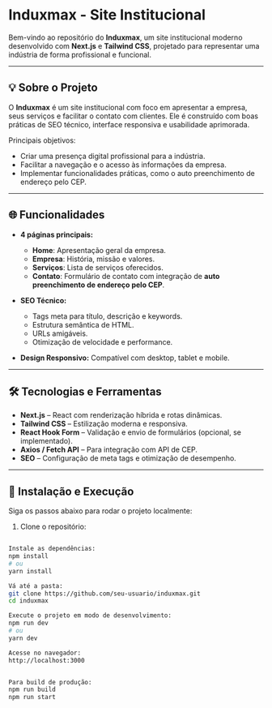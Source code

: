 # Induxmax - Site Institucional

Bem-vindo ao repositório do **Induxmax**, um site institucional moderno desenvolvido com **Next.js** e **Tailwind CSS**, projetado para representar uma indústria de forma profissional e funcional.

---

## 💡 Sobre o Projeto

O **Induxmax** é um site institucional com foco em apresentar a empresa, seus serviços e facilitar o contato com clientes. Ele é construído com boas práticas de SEO técnico, interface responsiva e usabilidade aprimorada.

Principais objetivos:

- Criar uma presença digital profissional para a indústria.
- Facilitar a navegação e o acesso às informações da empresa.
- Implementar funcionalidades práticas, como o auto preenchimento de endereço pelo CEP.

---

## 🌐 Funcionalidades

- **4 páginas principais:**
  - **Home**: Apresentação geral da empresa.
  - **Empresa**: História, missão e valores.
  - **Serviços**: Lista de serviços oferecidos.
  - **Contato**: Formulário de contato com integração de **auto preenchimento de endereço pelo CEP**.
  
- **SEO Técnico:**
  - Tags meta para título, descrição e keywords.
  - Estrutura semântica de HTML.
  - URLs amigáveis.
  - Otimização de velocidade e performance.

- **Design Responsivo:** Compatível com desktop, tablet e mobile.

---

## 🛠 Tecnologias e Ferramentas

- **Next.js** – React com renderização híbrida e rotas dinâmicas.  
- **Tailwind CSS** – Estilização moderna e responsiva.  
- **React Hook Form** – Validação e envio de formulários (opcional, se implementado).  
- **Axios / Fetch API** – Para integração com API de CEP.  
- **SEO** – Configuração de meta tags e otimização de desempenho.

---

## 🚀 Instalação e Execução

Siga os passos abaixo para rodar o projeto localmente:

1. Clone o repositório:

```bash

Instale as dependências:
npm install
# ou
yarn install

Vá até a pasta:
git clone https://github.com/seu-usuario/induxmax.git
cd induxmax

Execute o projeto em modo de desenvolvimento:
npm run dev
# ou
yarn dev

Acesse no navegador:
http://localhost:3000


Para build de produção:
npm run build
npm run start


